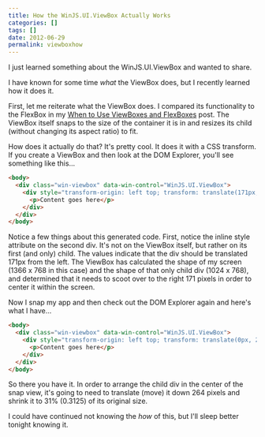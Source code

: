 ```yaml
---
title: How the WinJS.UI.ViewBox Actually Works
categories: []
tags: []
date: 2012-06-29
permalink: viewboxhow
---
```


I just learned something about the WinJS.UI.ViewBox and wanted to share.

I have known for some time _what_ the ViewBox does, but I recently learned how it does it.
<!-- xmore -->

First, let me reiterate what the ViewBox does. I compared its functionality to the FlexBox in my [When to Use ViewBoxes and FlexBoxes](/boxes) post. The ViewBox itself snaps to the size of the container it is in and resizes its child (without changing its aspect ratio) to fit.

How does it actually do that? It&#39;s pretty cool. It does it with a CSS transform. If you create a ViewBox and then look at the DOM Explorer, you&#39;ll see something like this...

``` html
<body>
  <div class="win-viewbox" data-win-control="WinJS.UI.ViewBox">
    <div style="transform-origin: left top; transform: translate(171px, 0px) scale(1);">
      <p>Content goes here</p>
    </div>
  </div>
</body>
```

Notice a few things about this generated code. First, notice the inline style attribute on the second div. It&#39;s not on the ViewBox itself, but rather on its first (and only) child. The values indicate that the div should be translated 171px from the left. The ViewBox has calculated the shape of my screen (1366 x 768 in this case) and the shape of that only child div (1024 x 768), and determined that it needs to scoot over to the right 171 pixels in order to center it within the screen.

Now I snap my app and then check out the DOM Explorer again and here&#39;s what I have...

``` html
<body>
  <div class="win-viewbox" data-win-control="WinJS.UI.ViewBox">
    <div style="transform-origin: left top; transform: translate(0px, 264px) scale(0.3125);">
      <p>Content goes here</p>
    </div>
  </div>
</body>
```

So there you have it. In order to arrange the child div in the center of the snap view, it&#39;s going to need to translate (move) it down 264 pixels and shrink it to 31% (0.3125) of its original size.

I could have continued not knowing the _how_ of this, but I&#39;ll sleep better tonight knowing it.